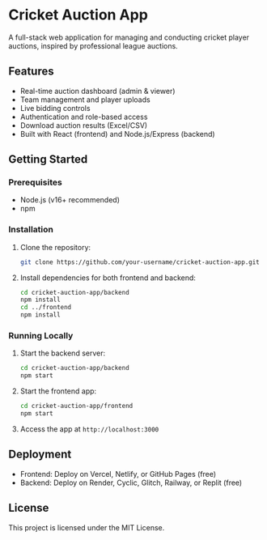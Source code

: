 # Cricket Auction App

A full-stack web application for managing and conducting cricket player auctions, inspired by professional league auctions.

## Features
- Real-time auction dashboard (admin & viewer)
- Team management and player uploads
- Live bidding controls
- Authentication and role-based access
- Download auction results (Excel/CSV)
- Built with React (frontend) and Node.js/Express (backend)

## Getting Started

### Prerequisites
- Node.js (v16+ recommended)
- npm

### Installation
1. Clone the repository:
   ```bash
   git clone https://github.com/your-username/cricket-auction-app.git
   ```
2. Install dependencies for both frontend and backend:
   ```bash
   cd cricket-auction-app/backend
   npm install
   cd ../frontend
   npm install
   ```

### Running Locally
1. Start the backend server:
   ```bash
   cd cricket-auction-app/backend
   npm start
   ```
2. Start the frontend app:
   ```bash
   cd cricket-auction-app/frontend
   npm start
   ```
3. Access the app at `http://localhost:3000`

## Deployment
- Frontend: Deploy on Vercel, Netlify, or GitHub Pages (free)
- Backend: Deploy on Render, Cyclic, Glitch, Railway, or Replit (free)

## License
This project is licensed under the MIT License.
